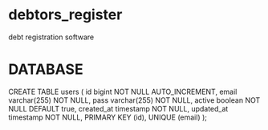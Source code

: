 # debtors_register
 debt registration software


# DATABASE

CREATE TABLE users (
  id bigint NOT NULL AUTO_INCREMENT,
  email varchar(255) NOT NULL,
  pass varchar(255) NOT NULL,
  active boolean NOT NULL DEFAULT true,
  created_at timestamp NOT NULL,
  updated_at timestamp NOT NULL,
  PRIMARY KEY (id),
  UNIQUE (email)
);